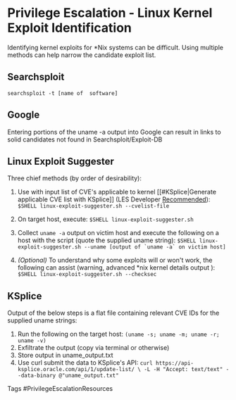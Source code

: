 # Privilege Escalation - Linux Kernel Exploit Identification

Identifying kernel exploits for \*Nix systems can be difficult. Using multiple methods can help narrow the candidate exploit list.


## Searchsploit
```
searchsploit -t [name of  software]
```

## Google 
Entering portions of the uname -a output into Google can result in links to solid candidates not found in Searchsploit/Exploit-DB

## Linux Exploit Suggester
Three chief methods (by order of desirability):
1) Use with input list of CVE's applicable to kernel [[#KSplice|Generate applicable CVE list with KSplice]] (LES Developer [Recommended](https://mzet-.github.io/2019/05/10/les-paper.html)):
 ```$SHELL linux-exploit-suggester.sh --cvelist-file```
2)  On target host, execute:
```$SHELL linux-exploit-suggester.sh```
3)  Collect ```uname -a``` output on victim host and execute the following on a host with the script (quote the supplied uname string):
```$SHELL linux-exploit-suggester.sh --uname [output of `uname -a` on victim host]```

4) *(Optional)* To understand why some exploits will or won't work, the following can assist (warning, advanced \*nix kernel details output ):
```$SHELL linux-exploit-suggester.sh --checksec```

## KSplice
Output of the below steps is a flat file containing relevant CVE IDs for the supplied uname strings: 
1) Run the following on the target host:
```(uname -s; uname -m; uname -r; uname -v)```
 2) Exfiltrate the output (copy via terminal or otherwise)
3) Store output in uname_output.txt
4) Use curl submit the data to KSplice's API: 
```curl https://api-ksplice.oracle.com/api/1/update-list/ \ -L -H "Accept: text/text" --data-binary @"uname_output.txt"```



Tags
#PrivilegeEscalationResources